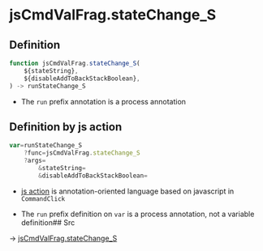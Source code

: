 # jsCmdValFrag.stateChange_S

## Definition

```js.js
function jsCmdValFrag.stateChange_S(
	${stateString},
	${disableAddToBackStackBoolean},
) -> runStateChange_S
```

- The `run` prefix annotation is a process annotation
## Definition by js action

```js.js
var=runStateChange_S
	?func=jsCmdValFrag.stateChange_S
	?args=
		&stateString=
		&disableAddToBackStackBoolean=
```

- [js action](#) is annotation-oriented language based on javascript in `CommandClick`

- The `run` prefix definition on `var` is a process annotation, not a variable definition## Src

-> [jsCmdValFrag.stateChange_S](https://github.com/puutaro/CommandClick/blob/master/app/src/main/java/com/puutaro/commandclick/fragment_lib/terminal_fragment/js_interface/system/JsCmdValFrag.kt#L25)


